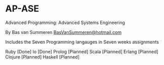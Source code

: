 # AP-ASE
Advanced Programming: Advanced Systems Engineering

By Bas van Summeren <BasVanSummeren@hotmail.com>

Includes the Seven Programming langauges in Seven weeks assignments 

Ruby    [Done] 
Io      [Done] 
Prolog  [Planned] 
Scala   [Planned] 
Erlang  [Planned] 
Clojure [Planned] 
Haskell [Planned] 
